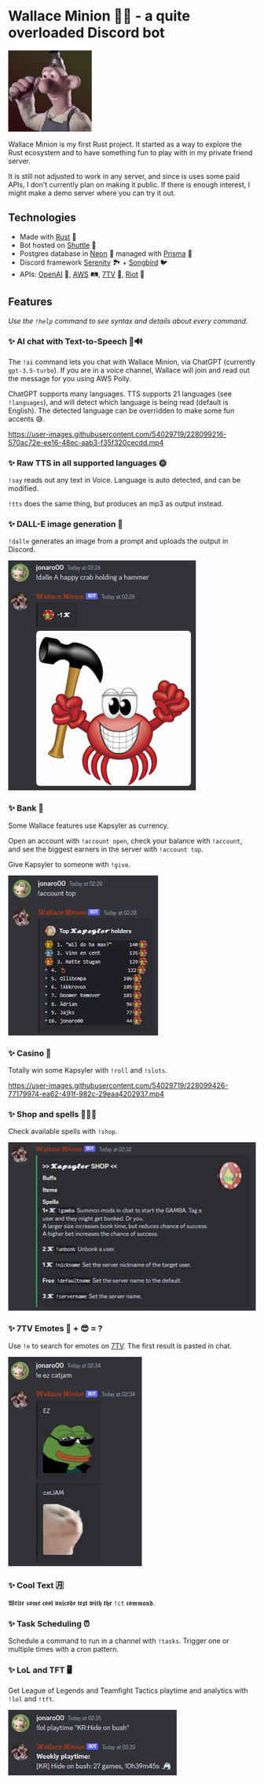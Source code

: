 # Wallace Minion 🔨🙂 - a quite overloaded Discord bot

![wallace](demo/wallace.png)

Wallace Minion is my first Rust project.
It started as a way to explore the Rust ecosystem and
to have something fun to play with in my private friend server.

It is still not adjusted to work in any server, and since is uses
some paid APIs, I don't currently plan on making it public.
If there is enough interest, I might make a demo server where you can try it out.

## Technologies

- Made with [Rust](https://www.rust-lang.org/) 🦀
- Bot hosted on [Shuttle](https://www.shuttle.rs/) 🚀
- Postgres database in [Neon](https://neon.tech/) 🐘 managed with [Prisma](https://prisma.brendonovich.dev/) 🔼
- Discord framework [Serenity](https://github.com/serenity-rs/serenity) 🏞 + [Songbird](https://github.com/serenity-rs/songbird) 🐦
- APIs: [OpenAI](https://platform.openai.com/docs/api-reference) 🤖, [AWS](https://aws.amazon.com/) 🛤, [7TV](https://7tv.app/) 🐸, [Riot](https://developer.riotgames.com/) 👊

## Features

*Use the `!help` command to see syntax and details about every command.*

### ✨ AI chat with Text-to-Speech 🤖🔊

The `!ai` command lets you chat with Wallace Minion, via ChatGPT (currently `gpt-3.5-turbo`).
If you are in a voice channel, Wallace will join and read out the message for you using AWS Polly.

ChatGPT supports many languages.
TTS supports 21 languages (see `!languages`), and will detect which language is being read (default is English).
The detected language can be overridden to make some fun accents 😅.

https://user-images.githubusercontent.com/54029719/228099216-570ac72e-ee16-48ec-aab3-f35f320cecdd.mp4

### ✨ Raw TTS in all supported languages 🌞

`!say` reads out any text in Voice. Language is auto detected, and can be modified.

`!tts` does the same thing, but produces an mp3 as output instead.

### ✨ DALL-E image generation 🌆

`!dalle` generates an image from a prompt and uploads the output in Discord.

![dalle](demo/dalle.png)

### ✨ Bank 🏦

Some Wallace features use Kapsyler as currency.

Open an account with `!account open`, check your balance with `!account`,
and see the biggest earners in the server with `!account top`.

Give Kapsyler to someone with `!give`.

![account_top](demo/account_top.png)

### ✨ Casino 🎰

Totally win some Kapsyler with `!roll` and `!slots`.

https://user-images.githubusercontent.com/54029719/228099426-77179974-ea62-491f-982c-29eaa4202937.mp4

### ✨ Shop and spells 🏪🧙‍♂️

Check available spells with `!shop`.

![shop](demo/shop.png)

### ✨ 7TV Emotes 🐸 + 😎 = ?

Use `!e` to search for emotes on [7TV](https://7tv.app/emotes).
The first result is pasted in chat.

![emote](demo/emote.png)

### ✨ Cool Text 🈷

𝖂𝖗𝖎𝖙𝖊 𝖘𝖔𝖒𝖊 𝖈𝖔𝖔𝖑 𝖚𝖓𝖎𝖈𝖔𝖉𝖊 𝖙𝖊𝖝𝖙 𝖜𝖎𝖙𝖍 𝖙𝖍𝖊 `!ct` 𝖈𝖔𝖒𝖒𝖆𝖓𝖉.

### ✨ Task Scheduling ⏰

Schedule a command to run in a channel with `!tasks`.
Trigger one or multiple times with a cron pattern.

### ✨ LoL and TFT 🖥

Get League of Legends and Teamfight Tactics playtime and analytics with `!lol` and `!tft`.

![lol](demo/lol.png)
